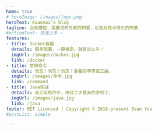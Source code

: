 ```yaml
---
home: true
# heroImage: /images/logo.png
heroText: Xiaomai's blog
tagline: 没有捷径，需要日积月累的积累，以及对技术持久的热情
#actionText: 快速上手 →
features:
- title: Docker容器
  details: 服务部署，一键搞定。就是这么牛！
  imgUrl: /images/docker.jpg
  link: /docker
- title: 常用命令
  details: 勿忘！勿忘！勿忘！重要的事情说三遍。
  imgUrl: /images/命令.jpg
  link: /command
- title: Java实战
  details: 真刀实枪的干，用过了才是真的学到了。
  imgUrl: /images/java.jpg
  link: /java
footer: MIT Licensed | Copyright © 2018-present Evan You
#postList: simple

---
```




